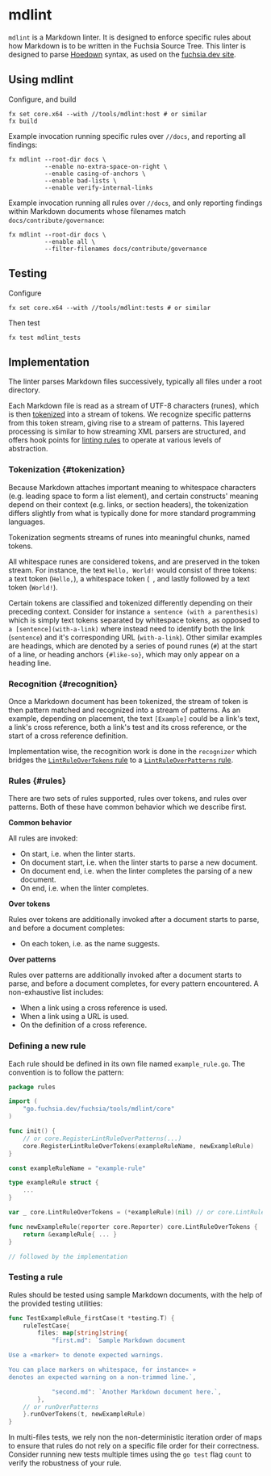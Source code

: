 # mdlint

`mdlint` is a Markdown linter. It is designed to enforce specific rules about
how Markdown is to be written in the Fuchsia Source Tree. This linter is
designed to parse [Hoedown](https://github.com/hoedown/hoedown) syntax, as used
on the [fuchsia.dev site](http://fuchsia.dev).

## Using mdlint

Configure, and build

    fx set core.x64 --with //tools/mdlint:host # or similar
    fx build

Example invocation running specific rules over `//docs`, and reporting all
findings:

    fx mdlint --root-dir docs \
              --enable no-extra-space-on-right \
              --enable casing-of-anchors \
              --enable bad-lists \
              --enable verify-internal-links

Example invocation running all rules over `//docs`, and only reporting findings
within Markdown documents whose filenames match `docs/contribute/governance`:

    fx mdlint --root-dir docs \
              --enable all \
              --filter-filenames docs/contribute/governance

## Testing

Configure

    fx set core.x64 --with //tools/mdlint:tests # or similar

Then test

    fx test mdlint_tests

## Implementation

The linter parses Markdown files successively, typically all files under a root
directory.

Each Markdown file is read as a stream of UTF-8 characters (runes), which is
then [tokenized](#tokenization) into a stream of tokens. We recognize specific
patterns from this token stream, giving rise to a stream of patterns. This
layered processing is similar to how streaming XML parsers are structured, and
offers hook points for [linting rules](#linting-rules) to operate at various
levels of abstraction.

### Tokenization {#tokenization}

Because Markdown attaches important meaning to whitespace characters (e.g.
leading space to form a list element), and certain constructs' meaning depend on
their context (e.g. links, or section headers), the tokenization differs
slightly from what is typically done for more standard programming languages.

Tokenization segments streams of runes into meaningful chunks, named tokens.

All whitespace runes are considered tokens, and are preserved in the token
stream. For instance, the text `Hello, World!` would consist of three tokens: a
text token (`Hello,`), a whitespace token (` `, and lastly followed by a text
token (`World!`).

Certain tokens are classified and tokenized differently depending on their
preceding context. Consider for instance `a sentence (with a parenthesis)` which
is simply text tokens separated by whitespace tokens, as opposed to `a
[sentence](with-a-link)` where instead need to identify both the link
(`sentence`) and it's corresponding URL (`with-a-link`). Other similar examples
are headings, which are denoted by a series of pound runes (`#`) at the start of
a line, or heading anchors `{#like-so}`, which may only appear on a heading
line.

### Recognition {#recognition}

Once a Markdown document has been tokenized, the stream of token is then pattern
matched and recognized into a stream of patterns. As an example, depending on
placement, the text `[Example]` could be a link's text, a link's cross
reference, both a link's test and its cross reference, or the start of a cross
reference definition.

Implementation wise, the recognition work is done in the `recognizer` which
bridges the [`LintRuleOverTokens` rule](#rules) to a [`LintRuleOverPatterns`
rule](#rule).

### Rules {#rules}

There are two sets of rules supported, rules over tokens, and rules over
patterns. Both of these have common behavior which we describe first.

**Common behavior**

All rules are invoked:

* On start, i.e. when the linter starts.
* On document start, i.e. when the linter starts to parse a new document.
* On document end, i.e. when the linter completes the parsing of a new document.
* On end, i.e. when the linter completes.

**Over tokens**

Rules over tokens are additionally invoked after a document starts to parse, and
before a document completes:

* On each token, i.e. as the name suggests.

**Over patterns**

Rules over patterns are additionally invoked after a document starts to parse,
and before a document completes, for every pattern encountered. A non-exhaustive
list includes:

* When a link using a cross reference is used.
* When a link using a URL is used.
* On the definition of a cross reference.

### Defining a new rule

Each rule should be defined in its own file named `example_rule.go`. The
convention is to follow the pattern:

```go
package rules

import (
	"go.fuchsia.dev/fuchsia/tools/mdlint/core"
)

func init() {
	// or core.RegisterLintRuleOverPatterns(...)
	core.RegisterLintRuleOverTokens(exampleRuleName, newExampleRule)
}

const exampleRuleName = "example-rule"

type exampleRule struct {
    ...
}

var _ core.LintRuleOverTokens = (*exampleRule)(nil) // or core.LintRuleOverPatterns

func newExampleRule(reporter core.Reporter) core.LintRuleOverTokens {
    return &exampleRule{ ... }
}

// followed by the implementation
```

### Testing a rule

Rules should be tested using sample Markdown documents, with the help of the
provided testing utilities:

```go
func TestExampleRule_firstCase(t *testing.T) {
	ruleTestCase{
		files: map[string]string{
			"first.md": `Sample Markdown document

Use a «marker» to denote expected warnings.

You can place markers on whitespace, for instance« »
denotes an expected warning on a non-trimmed line.`,

			"second.md": `Another Markdown document here.`,
		},
	// or runOverPatterns
	}.runOverTokens(t, newExampleRule)
}
```

In multi-files tests, we rely non the non-deterministic iteration order of maps
to ensure that rules do not rely on a specific file order for their correctness.
Consider running new tests multiple times using the `go test` flag `count` to
verify the robustness of your rule.
